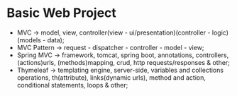 # Basic Web Project

* MVC -> model, view, controller(view - ui/presentation)(controller - logic)(models - data);
* MVC Pattern -> request - dispatcher - controller - model - view;
* Spring MVC -> framework, tomcat, spring boot, annotations, controllers, (actions)urls, (methods)mapping, crud, http requests/responses & other;
* Thymeleaf -> templating engine, server-side, variables and collections operations, th(attribute), links(dynamic urls), method and action, conditional statements, loops & other;
